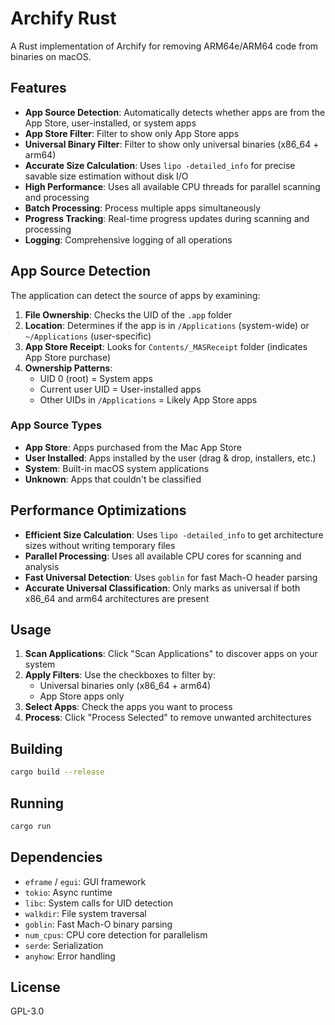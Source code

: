 # Archify Rust

A Rust implementation of Archify for removing ARM64e/ARM64 code from binaries on macOS.

## Features

- **App Source Detection**: Automatically detects whether apps are from the App Store, user-installed, or system apps
- **App Store Filter**: Filter to show only App Store apps
- **Universal Binary Filter**: Filter to show only universal binaries (x86_64 + arm64)
- **Accurate Size Calculation**: Uses `lipo -detailed_info` for precise savable size estimation without disk I/O
- **High Performance**: Uses all available CPU threads for parallel scanning and processing
- **Batch Processing**: Process multiple apps simultaneously
- **Progress Tracking**: Real-time progress updates during scanning and processing
- **Logging**: Comprehensive logging of all operations

## App Source Detection

The application can detect the source of apps by examining:

1. **File Ownership**: Checks the UID of the `.app` folder
2. **Location**: Determines if the app is in `/Applications` (system-wide) or `~/Applications` (user-specific)
3. **App Store Receipt**: Looks for `Contents/_MASReceipt` folder (indicates App Store purchase)
4. **Ownership Patterns**: 
   - UID 0 (root) = System apps
   - Current user UID = User-installed apps
   - Other UIDs in `/Applications` = Likely App Store apps

### App Source Types

- **App Store**: Apps purchased from the Mac App Store
- **User Installed**: Apps installed by the user (drag & drop, installers, etc.)
- **System**: Built-in macOS system applications
- **Unknown**: Apps that couldn't be classified

## Performance Optimizations

- **Efficient Size Calculation**: Uses `lipo -detailed_info` to get architecture sizes without writing temporary files
- **Parallel Processing**: Uses all available CPU cores for scanning and analysis
- **Fast Universal Detection**: Uses `goblin` for fast Mach-O header parsing
- **Accurate Universal Classification**: Only marks as universal if both x86_64 and arm64 architectures are present

## Usage

1. **Scan Applications**: Click "Scan Applications" to discover apps on your system
2. **Apply Filters**: Use the checkboxes to filter by:
   - Universal binaries only (x86_64 + arm64)
   - App Store apps only
3. **Select Apps**: Check the apps you want to process
4. **Process**: Click "Process Selected" to remove unwanted architectures

## Building

```bash
cargo build --release
```

## Running

```bash
cargo run
```

## Dependencies

- `eframe` / `egui`: GUI framework
- `tokio`: Async runtime
- `libc`: System calls for UID detection
- `walkdir`: File system traversal
- `goblin`: Fast Mach-O binary parsing
- `num_cpus`: CPU core detection for parallelism
- `serde`: Serialization
- `anyhow`: Error handling

## License

GPL-3.0 